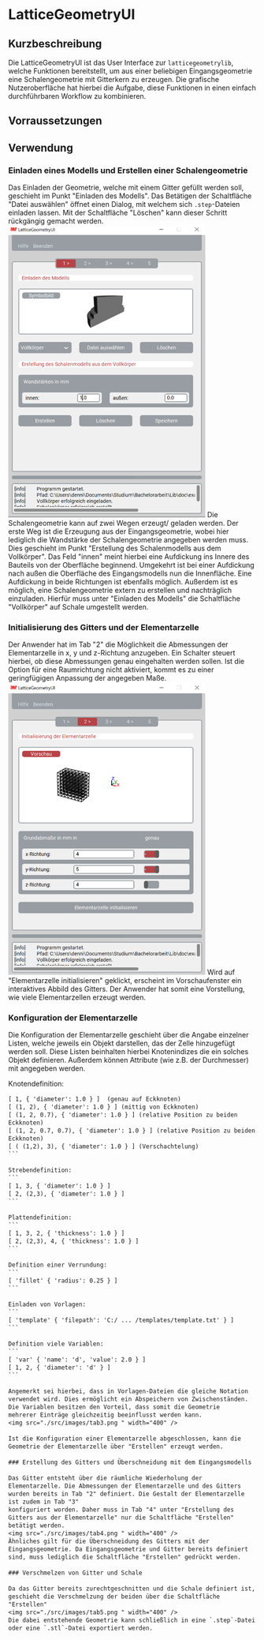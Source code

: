 # LatticeGeometryUI

## Kurzbeschreibung

Die LatticeGeometryUI ist das User Interface zur `latticegeometrylib`, welche Funktionen bereitstellt, um aus einer beliebigen Eingangsgeometrie eine Schalengeometrie mit Gitterkern zu erzeugen.
Die grafische Nutzeroberfläche hat hierbei die Aufgabe, diese Funktionen in einen einfach durchführbaren Workflow zu kombinieren.

## Vorraussetzungen 

## Verwendung

### Einladen eines Modells und Erstellen einer Schalengeometrie

Das Einladen der Geometrie, welche mit einem Gitter gefüllt werden soll, geschieht im Punkt "Einladen des Modells". Das Betätigen der Schaltfläche "Datei auswählen" öffnet einen Dialog, mit welchem sich `.step`-Dateien einladen lassen.
Mit der Schaltfläche "Löschen" kann dieser Schritt rückgängig gemacht werden. 
<img src="./src/images/tab1.png " width="400" />
Die Schalengeometrie kann auf zwei Wegen erzeugt/ geladen werden. Der erste Weg ist die Erzeugung aus der Eingangsgeometrie, wobei hier lediglich die Wandstärke der Schalengeometrie angegeben werden muss.
Dies geschieht im Punkt "Erstellung des Schalenmodells aus dem Vollkörper". Das Feld "innen" meint hierbei eine Aufdickung ins Innere des Bauteils von der Oberfläche beginnend. Umgekehrt ist bei einer Aufdickung nach außen 
die Oberfläche des Eingangsmodells nun die Innenfläche. Eine Aufdickung in beide Richtungen ist ebenfalls möglich.
Außerdem ist es möglich, eine Schalengeometrie extern zu erstellen und nachträglich einzuladen. Hierfür muss unter "Einladen des Modells" die Schaltfläche "Vollkörper" auf Schale umgestellt werden.

### Initialisierung des Gitters und der Elementarzelle

Der Anwender hat im Tab "2" die Möglichkeit die Abmessungen der Elementarzelle in x, y und z-Richtung anzugeben. Ein Schalter steuert hierbei, ob diese Abmessungen genau eingehalten werden sollen.
Ist die Option für eine Raumrichtung nicht aktiviert, kommt es zu einer geringfügigen Anpassung der angegeben Maße.
<img src="./src/images/tab2.png " width="400" />
Wird auf "Elementarzelle initialisieren" geklickt, erscheint im Vorschaufenster ein interaktives Abbild des Gitters. Der Anwender hat somit eine Vorstellung, wie viele Elementarzellen erzeugt werden.

### Konfiguration der Elementarzelle

Die Konfiguration der Elementarzelle geschieht über die Angabe einzelner Listen, welche jeweils ein Objekt darstellen, das der Zelle hinzugefügt werden soll. Diese Listen beinhalten hierbei Knotenindizes
die ein solches Objekt definieren. Außerdem können Attribute (wie z.B. der Durchmesser) mit angegeben werden.

Knotendefinition:
````
[ 1, { 'diameter': 1.0 } ]  (genau auf Eckknoten)
[ (1, 2), { 'diameter': 1.0 } ] (mittig von Eckknoten) 
[ (1, 2, 0.7), { 'diameter': 1.0 } ] (relative Position zu beiden Eckknoten)
[ (1, 2, 0.7, 0.7), { 'diameter': 1.0 } ] (relative Position zu beiden Eckknoten)
[ ( (1,2), 3), { 'diameter': 1.0 } ] (Verschachtelung)
```   

Strebendefinition:
```
[ 1, 3, { 'diameter': 1.0 } ]
[ 2, (2,3), { 'diameter': 1.0 } ]
```

Plattendefinition:
```
[ 1, 3, 2, { 'thickness': 1.0 } ]
[ 2, (2,3), 4, { 'thickness': 1.0 } ]
```

Definition einer Verrundung:
```
[ 'fillet' { 'radius': 0.25 } ]
```

Einladen von Vorlagen:
```
[ 'template' { 'filepath': 'C:/ ... /templates/template.txt' } ]
```

Definition viele Variablen:
```
[ 'var' { 'name': 'd', 'value': 2.0 } ]
[ 1, 2, { 'diameter': 'd' } ]
```

Angemerkt sei hierbei, dass in Vorlagen-Dateien die gleiche Notation verwendet wird. Dies ermöglicht ein Abspeichern von Zwischenständen. Die Variablen besitzen den Vorteil, dass somit die Geometrie
mehrerer Einträge gleichzeitig beeinflusst werden kann.
<img src="./src/images/tab3.png " width="400" />

Ist die Konfiguration einer Elementarzelle abgeschlossen, kann die Geometrie der Elementarzelle über "Erstellen" erzeugt werden.

### Erstellung des Gitters und Überschneidung mit dem Eingangsmodells

Das Gitter entsteht über die räumliche Wiederholung der Elementarzelle. Die Abmessungen der Elementarzelle und des Gitters wurden bereits in Tab "2" definiert. Die Gestalt der Elementarzelle ist zudem in Tab "3"
konfiguriert worden. Daher muss in Tab "4" unter "Erstellung des Gitters aus der Elementarzelle" nur die Schaltfläche "Erstellen" betätigt werden.
<img src="./src/images/tab4.png " width="400" />
Ähnliches gilt für die Überschneidung des Gitters mit der Eingangsgeometrie. Da Eingangsgeometrie und Gitter bereits definiert sind, muss lediglich die Schaltfläche "Erstellen" gedrückt werden.

### Verschmelzen von Gitter und Schale

Da das Gitter bereits zurechtgeschnitten und die Schale definiert ist, geschieht die Verschmelzung der beiden über die Schaltfläche "Erstellen"
<img src="./src/images/tab5.png " width="400" />
Die dabei entstehende Geometrie kann schließlich in eine `.step`-Datei oder eine `.stl`-Datei exportiert werden.



